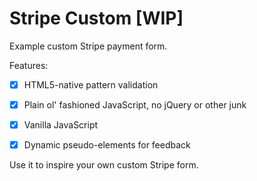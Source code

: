 # Stripe Custom [WIP]
Example custom Stripe payment form. 

Features:
- [x] HTML5-native pattern validation
- [x] Plain ol' fashioned JavaScript, no jQuery or other junk
- [x] Vanilla JavaScript
- [x] Dynamic pseudo-elements for feedback


Use it to inspire your own custom Stripe form.
